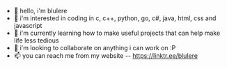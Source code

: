 - 👋 hello, i'm blulere
- 👀 i'm interested in coding in c, c++, python, go, c#, java, html, css and javascript
- 🌱 i'm currently learning how to make useful projects that can help make life less tedious
- 💞️ i'm looking to collaborate on anything i can work on :P
- 📫 you can reach me from my website -- https://linktr.ee/blulere

<!---
BlueBlueTeam/BlueBlueTeam is a ✨ special ✨ repository because its `README.md` (this file) appears on your GitHub profile.
You can click the Preview link to take a look at your changes.
--->
